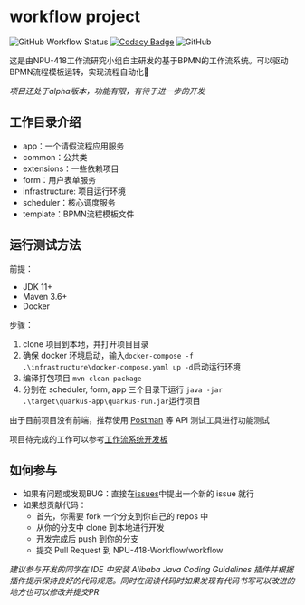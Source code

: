 # workflow project

![GitHub Workflow Status](https://img.shields.io/github/workflow/status/NPU-418-Workflow/workflow/Java%20CI%20with%20Maven)
[![Codacy Badge](https://app.codacy.com/project/badge/Grade/0c3ed5c9cdd94d6abd98c4434ad0a586)](https://www.codacy.com/gh/NPU-418-Workflow/workflow/dashboard?utm_source=github.com&amp;utm_medium=referral&amp;utm_content=NPU-418-Workflow/workflow&amp;utm_campaign=Badge_Grade)
![GitHub](https://img.shields.io/github/license/NPU-418-Workflow/workflow)

这是由NPU-418工作流研究小组自主研发的基于BPMN的工作流系统。可以驱动BPMN流程模板运转，实现流程自动化:robot:

*项目还处于alpha版本，功能有限，有待于进一步的开发*

## 工作目录介绍

- app：一个请假流程应用服务
- common：公共类
- extensions：一些依赖项目
- form：用户表单服务
- infrastructure: 项目运行环境
- scheduler：核心调度服务
- template：BPMN流程模板文件

## 运行测试方法

前提：
- JDK 11+
- Maven 3.6+
- Docker

步骤：
1. clone 项目到本地，并打开项目目录
2. 确保 docker 环境启动，输入`docker-compose -f .\infrastructure\docker-compose.yaml up -d`启动运行环境
3. 编译打包项目 `mvn clean package`
4. 分别在 scheduler, form, app 三个目录下运行 `java -jar .\target\quarkus-app\quarkus-run.jar`运行项目

由于目前项目没有前端，推荐使用 [Postman](https://www.postman.com/) 等 API 测试工具进行功能测试

项目待完成的工作可以参考[工作流系统开发板](https://github.com/NPU-418-Workflow/workflow/projects/1)

## 如何参与
- 如果有问题或发现BUG：直接在[issues](https://github.com/NPU-418-Workflow/workflow/issues)中提出一个新的 issue 就行
- 如果想贡献代码：
  - 首先，你需要 fork 一个分支到你自己的 repos 中
  - 从你的分支中 clone 到本地进行开发
  - 开发完成后 push 到你的分支
  - 提交 Pull Request 到 NPU-418-Workflow/workflow

*建议参与开发的同学在 IDE 中安装 Alibaba Java Coding Guidelines 插件并根据插件提示保持良好的代码规范。同时在阅读代码时如果发现有代码书写可以改进的地方也可以修改并提交PR*
